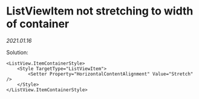 # ListViewItem not stretching to width of container

*2021.01.16*

Solution:

```
<ListView.ItemContainerStyle>
    <Style TargetType="ListViewItem">
        <Setter Property="HorizontalContentAlignment" Value="Stretch" />
    </Style>
</ListView.ItemContainerStyle>
```

